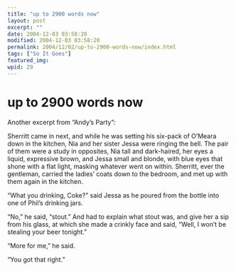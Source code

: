 ```yaml
---
title: "up to 2900 words now"
layout: post
excerpt: ""
date: 2004-12-03 03:58:20
modified: 2004-12-03 03:58:20
permalink: 2004/12/02/up-to-2900-words-now/index.html
tags: ["So It Goes"]
featured_img: 
wpid: 29
---
```


# up to 2900 words now

Another excerpt from “Andy’s Party”:

<div>Sherritt came in next, and while he was setting his six-pack of O’Meara down in the kitchen, Nia and her sister Jessa were ringing the bell. The pair of them were a study in opposites, Nia tall and dark-haired, her eyes a liquid, expressive brown, and Jessa small and blonde, with blue eyes that shone with a flat light, masking whatever went on within. Sherritt, ever the gentleman, carried the ladies’ coats down to the bedroom, and met up with them again in the kitchen.

“What you drinking, Coke?” said Jessa as he poured from the bottle into one of Phil’s drinking jars.

“No,” he said, “stout.” And had to explain what stout was, and give her a sip from his glass, at which she made a crinkly face and said, “Well, I won’t be stealing your beer tonight.”

“More for me,” he said.

“You got that right.”

</div>